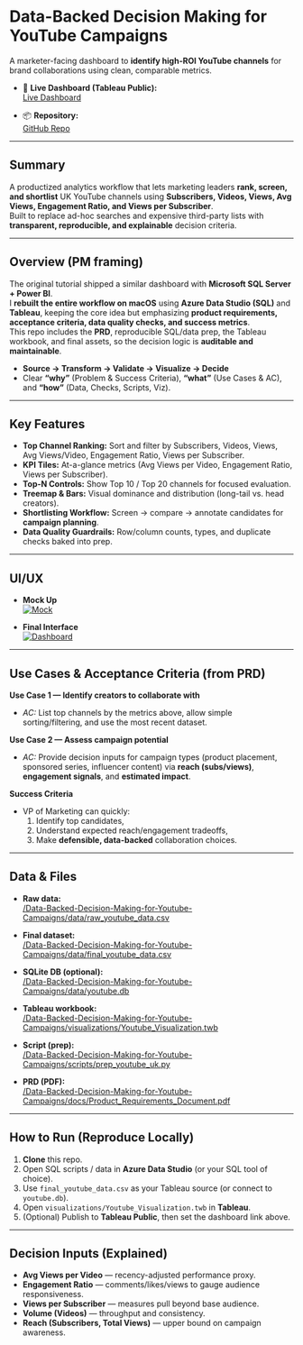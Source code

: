 # Data-Backed Decision Making for YouTube Campaigns

A marketer-facing dashboard to **identify high-ROI YouTube channels** for brand collaborations using clean, comparable metrics.

- 🔗 **Live Dashboard (Tableau Public):**  
  [Live Dashboard](https://public.tableau.com/app/profile/liad.mizrachi/viz/YoutubeVisualization_17550201203060/Dashboard1?publish=yes)

- 📦 **Repository:**  
  [GitHub Repo](https://github.com/FindLiad/Data-Backed-Decision-Making-for-Youtube-Campaigns)

---

## Summary
A productized analytics workflow that lets marketing leaders **rank, screen, and shortlist** UK YouTube channels using **Subscribers, Videos, Views, Avg Views, Engagement Ratio, and Views per Subscriber**.  
Built to replace ad-hoc searches and expensive third-party lists with **transparent, reproducible, and explainable** decision criteria.

---

## Overview (PM framing)
The original tutorial shipped a similar dashboard with **Microsoft SQL Server + Power BI**.  
I **rebuilt the entire workflow on macOS** using **Azure Data Studio (SQL)** and **Tableau**, keeping the core idea but emphasizing **product requirements, acceptance criteria, data quality checks, and success metrics**.  
This repo includes the **PRD**, reproducible SQL/data prep, the Tableau workbook, and final assets, so the decision logic is **auditable and maintainable**.

- **Source → Transform → Validate → Visualize → Decide**
- Clear **“why”** (Problem & Success Criteria), **“what”** (Use Cases & AC), and **“how”** (Data, Checks, Scripts, Viz).

---

## Key Features
- **Top Channel Ranking:** Sort and filter by Subscribers, Videos, Views, Avg Views/Video, Engagement Ratio, Views per Subscriber.  
- **KPI Tiles:** At-a-glance metrics (Avg Views per Video, Engagement Ratio, Views per Subscriber).  
- **Top-N Controls:** Show Top 10 / Top 20 channels for focused evaluation.  
- **Treemap & Bars:** Visual dominance and distribution (long-tail vs. head creators).  
- **Shortlisting Workflow:** Screen → compare → annotate candidates for **campaign planning**.  
- **Data Quality Guardrails:** Row/column counts, types, and duplicate checks baked into prep.

---

## UI/UX
- **Mock Up**  
[![Mock](/Data-Backed-Decision-Making-for-Youtube-Campaigns/images/dashboard_mock.png)](/Data-Backed-Decision-Making-for-Youtube-Campaigns/images/dashboard_mock.png)

- **Final Interface**  
[![Dashboard](/Data-Backed-Decision-Making-for-Youtube-Campaigns/images/dashboard.png)](/Data-Backed-Decision-Making-for-Youtube-Campaigns/images/dashboard.png)

---

## Use Cases & Acceptance Criteria (from PRD)
**Use Case 1 — Identify creators to collaborate with**  
- _AC:_ List top channels by the metrics above, allow simple sorting/filtering, and use the most recent dataset.

**Use Case 2 — Assess campaign potential**  
- _AC:_ Provide decision inputs for campaign types (product placement, sponsored series, influencer content) via **reach (subs/views)**, **engagement signals**, and **estimated impact**.

**Success Criteria**  
- VP of Marketing can quickly:  
  1) Identify top candidates,  
  2) Understand expected reach/engagement tradeoffs,  
  3) Make **defensible, data-backed** collaboration choices.

---

## Data & Files
- **Raw data:**  
  [/Data-Backed-Decision-Making-for-Youtube-Campaigns/data/raw_youtube_data.csv](/Data-Backed-Decision-Making-for-Youtube-Campaigns/data/raw_youtube_data.csv)

- **Final dataset:**  
  [/Data-Backed-Decision-Making-for-Youtube-Campaigns/data/final_youtube_data.csv](/Data-Backed-Decision-Making-for-Youtube-Campaigns/data/final_youtube_data.csv)

- **SQLite DB (optional):**  
  [/Data-Backed-Decision-Making-for-Youtube-Campaigns/data/youtube.db](/Data-Backed-Decision-Making-for-Youtube-Campaigns/data/youtube.db)

- **Tableau workbook:**  
  [/Data-Backed-Decision-Making-for-Youtube-Campaigns/visualizations/Youtube_Visualization.twb](/Data-Backed-Decision-Making-for-Youtube-Campaigns/visualizations/Youtube_Visualization.twb)

- **Script (prep):**  
  [/Data-Backed-Decision-Making-for-Youtube-Campaigns/scripts/prep_youtube_uk.py](/Data-Backed-Decision-Making-for-Youtube-Campaigns/scripts/prep_youtube_uk.py)

- **PRD (PDF):**  
  [/Data-Backed-Decision-Making-for-Youtube-Campaigns/docs/Product_Requirements_Document.pdf](/Data-Backed-Decision-Making-for-Youtube-Campaigns/docs/Product_Requirements_Document.pdf)

---

## How to Run (Reproduce Locally)
1. **Clone** this repo.  
2. Open SQL scripts / data in **Azure Data Studio** (or your SQL tool of choice).  
3. Use `final_youtube_data.csv` as your Tableau source (or connect to `youtube.db`).  
4. Open `visualizations/Youtube_Visualization.twb` in **Tableau**.  
5. (Optional) Publish to **Tableau Public**, then set the dashboard link above.

---

## Decision Inputs (Explained)
- **Avg Views per Video** — recency-adjusted performance proxy.  
- **Engagement Ratio** — comments/likes/views to gauge audience responsiveness.  
- **Views per Subscriber** — measures pull beyond base audience.  
- **Volume (Videos)** — throughput and consistency.  
- **Reach (Subscribers, Total Views)** — upper bound on campaign awareness.
